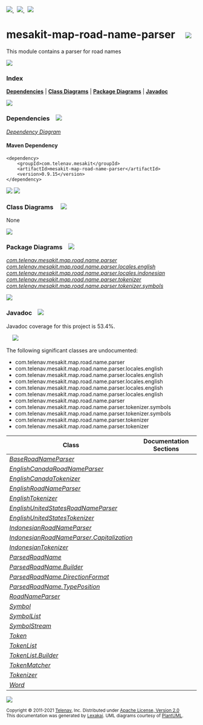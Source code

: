 [//]: # (start-user-text)

<a href="https://www.mesakit.org">
<img src="https://telenav.github.io/telenav-assets/images/icons/web-32.png" srcset="https://telenav.github.io/telenav-assets/images/icons/web-32-2x.png 2x"/>
</a>
&nbsp;
<a href="https://twitter.com/openmesakit">
<img src="https://telenav.github.io/telenav-assets/images/logos/twitter/twitter-32.png" srcset="https://telenav.github.io/telenav-assets/images/logos/twitter/twitter-32-2x.png 2x"/>
</a>
&nbsp;
<a href="https://mesakit.zulipchat.com">
<img src="https://telenav.github.io/telenav-assets/images/logos/zulip/zulip-32.png" srcset="https://telenav.github.io/telenav-assets/images/logos/zulip/zulip-32-2x.png 2x"/>
</a>

[//]: # (end-user-text)

# mesakit-map-road-name-parser &nbsp;&nbsp; <img src="https://telenav.github.io/telenav-assets/images/icons/road-32.png" srcset="https://telenav.github.io/telenav-assets/images/icons/road-32-2x.png 2x"/>

This module contains a parser for road names

<img src="https://telenav.github.io/telenav-assets/images/separators/horizontal-line-512.png" srcset="https://telenav.github.io/telenav-assets/images/separators/horizontal-line-512-2x.png 2x"/>

### Index



[**Dependencies**](#dependencies) | [**Class Diagrams**](#class-diagrams) | [**Package Diagrams**](#package-diagrams) | [**Javadoc**](#javadoc)

<img src="https://telenav.github.io/telenav-assets/images/separators/horizontal-line-512.png" srcset="https://telenav.github.io/telenav-assets/images/separators/horizontal-line-512-2x.png 2x"/>

### Dependencies <a name="dependencies"></a> &nbsp;&nbsp; <img src="https://telenav.github.io/telenav-assets/images/icons/dependencies-32.png" srcset="https://telenav.github.io/telenav-assets/images/icons/dependencies-32-2x.png 2x"/>

[*Dependency Diagram*](https://www.mesakit.org/0.9.15/lexakai/mesakit/mesakit-map/road/name-parser/documentation/diagrams/dependencies.svg)

#### Maven Dependency

    <dependency>
        <groupId>com.telenav.mesakit</groupId>
        <artifactId>mesakit-map-road-name-parser</artifactId>
        <version>0.9.15</version>
    </dependency>

<img src="https://telenav.github.io/telenav-assets/images/separators/horizontal-line-128.png" srcset="https://telenav.github.io/telenav-assets/images/separators/horizontal-line-128-2x.png 2x"/>

[//]: # (start-user-text)



[//]: # (end-user-text)

<img src="https://telenav.github.io/telenav-assets/images/separators/horizontal-line-128.png" srcset="https://telenav.github.io/telenav-assets/images/separators/horizontal-line-128-2x.png 2x"/>

### Class Diagrams <a name="class-diagrams"></a> &nbsp; &nbsp; <img src="https://telenav.github.io/telenav-assets/images/icons/diagram-40.png" srcset="https://telenav.github.io/telenav-assets/images/icons/diagram-40-2x.png 2x"/>

None

<img src="https://telenav.github.io/telenav-assets/images/separators/horizontal-line-128.png" srcset="https://telenav.github.io/telenav-assets/images/separators/horizontal-line-128-2x.png 2x"/>

### Package Diagrams <a name="package-diagrams"></a> &nbsp;&nbsp; <img src="https://telenav.github.io/telenav-assets/images/icons/box-24.png" srcset="https://telenav.github.io/telenav-assets/images/icons/box-24-2x.png 2x"/>

[*com.telenav.mesakit.map.road.name.parser*](https://www.mesakit.org/0.9.15/lexakai/mesakit/mesakit-map/road/name-parser/documentation/diagrams/com.telenav.mesakit.map.road.name.parser.svg)  
[*com.telenav.mesakit.map.road.name.parser.locales.english*](https://www.mesakit.org/0.9.15/lexakai/mesakit/mesakit-map/road/name-parser/documentation/diagrams/com.telenav.mesakit.map.road.name.parser.locales.english.svg)  
[*com.telenav.mesakit.map.road.name.parser.locales.indonesian*](https://www.mesakit.org/0.9.15/lexakai/mesakit/mesakit-map/road/name-parser/documentation/diagrams/com.telenav.mesakit.map.road.name.parser.locales.indonesian.svg)  
[*com.telenav.mesakit.map.road.name.parser.tokenizer*](https://www.mesakit.org/0.9.15/lexakai/mesakit/mesakit-map/road/name-parser/documentation/diagrams/com.telenav.mesakit.map.road.name.parser.tokenizer.svg)  
[*com.telenav.mesakit.map.road.name.parser.tokenizer.symbols*](https://www.mesakit.org/0.9.15/lexakai/mesakit/mesakit-map/road/name-parser/documentation/diagrams/com.telenav.mesakit.map.road.name.parser.tokenizer.symbols.svg)

<img src="https://telenav.github.io/telenav-assets/images/separators/horizontal-line-128.png" srcset="https://telenav.github.io/telenav-assets/images/separators/horizontal-line-128-2x.png 2x"/>

### Javadoc <a name="javadoc"></a> &nbsp;&nbsp; <img src="https://telenav.github.io/telenav-assets/images/icons/books-24.png" srcset="https://telenav.github.io/telenav-assets/images/icons/books-24-2x.png 2x"/>

Javadoc coverage for this project is 53.4%.  
  
&nbsp; &nbsp; <img src="https://telenav.github.io/telenav-assets/images/meters/meter-50-96.png" srcset="https://telenav.github.io/telenav-assets/images/meters/meter-50-96-2x.png 2x"/>


The following significant classes are undocumented:  

- com.telenav.mesakit.map.road.name.parser  
- com.telenav.mesakit.map.road.name.parser.locales.english  
- com.telenav.mesakit.map.road.name.parser.locales.english  
- com.telenav.mesakit.map.road.name.parser.locales.english  
- com.telenav.mesakit.map.road.name.parser.locales.english  
- com.telenav.mesakit.map.road.name.parser.locales.english  
- com.telenav.mesakit.map.road.name.parser  
- com.telenav.mesakit.map.road.name.parser.tokenizer.symbols  
- com.telenav.mesakit.map.road.name.parser.tokenizer.symbols  
- com.telenav.mesakit.map.road.name.parser.tokenizer  
- com.telenav.mesakit.map.road.name.parser.tokenizer

| Class | Documentation Sections |
|---|---|
| [*BaseRoadNameParser*](https://www.mesakit.org/0.9.15/javadoc/mesakit/mesakit.map.road.name.parser////////////////////////////////////////////////////////////.html) |  |  
| [*EnglishCanadaRoadNameParser*](https://www.mesakit.org/0.9.15/javadoc/mesakit/mesakit.map.road.name.parser/////////////////////////////////////////////////////////////////////////////////////.html) |  |  
| [*EnglishCanadaTokenizer*](https://www.mesakit.org/0.9.15/javadoc/mesakit/mesakit.map.road.name.parser////////////////////////////////////////////////////////////////////////////////.html) |  |  
| [*EnglishRoadNameParser*](https://www.mesakit.org/0.9.15/javadoc/mesakit/mesakit.map.road.name.parser///////////////////////////////////////////////////////////////////////////////.html) |  |  
| [*EnglishTokenizer*](https://www.mesakit.org/0.9.15/javadoc/mesakit/mesakit.map.road.name.parser//////////////////////////////////////////////////////////////////////////.html) |  |  
| [*EnglishUnitedStatesRoadNameParser*](https://www.mesakit.org/0.9.15/javadoc/mesakit/mesakit.map.road.name.parser///////////////////////////////////////////////////////////////////////////////////////////.html) |  |  
| [*EnglishUnitedStatesTokenizer*](https://www.mesakit.org/0.9.15/javadoc/mesakit/mesakit.map.road.name.parser//////////////////////////////////////////////////////////////////////////////////////.html) |  |  
| [*IndonesianRoadNameParser*](https://www.mesakit.org/0.9.15/javadoc/mesakit/mesakit.map.road.name.parser/////////////////////////////////////////////////////////////////////////////////////.html) |  |  
| [*IndonesianRoadNameParser.Capitalization*](https://www.mesakit.org/0.9.15/javadoc/mesakit/mesakit.map.road.name.parser////////////////////////////////////////////////////////////////////////////////////////////////////.html) |  |  
| [*IndonesianTokenizer*](https://www.mesakit.org/0.9.15/javadoc/mesakit/mesakit.map.road.name.parser////////////////////////////////////////////////////////////////////////////////.html) |  |  
| [*ParsedRoadName*](https://www.mesakit.org/0.9.15/javadoc/mesakit/mesakit.map.road.name.parser////////////////////////////////////////////////////////.html) |  |  
| [*ParsedRoadName.Builder*](https://www.mesakit.org/0.9.15/javadoc/mesakit/mesakit.map.road.name.parser////////////////////////////////////////////////////////////////.html) |  |  
| [*ParsedRoadName.DirectionFormat*](https://www.mesakit.org/0.9.15/javadoc/mesakit/mesakit.map.road.name.parser////////////////////////////////////////////////////////////////////////.html) |  |  
| [*ParsedRoadName.TypePosition*](https://www.mesakit.org/0.9.15/javadoc/mesakit/mesakit.map.road.name.parser/////////////////////////////////////////////////////////////////////.html) |  |  
| [*RoadNameParser*](https://www.mesakit.org/0.9.15/javadoc/mesakit/mesakit.map.road.name.parser////////////////////////////////////////////////////////.html) |  |  
| [*Symbol*](https://www.mesakit.org/0.9.15/javadoc/mesakit/mesakit.map.road.name.parser//////////////////////////////////////////////////////////////////.html) |  |  
| [*SymbolList*](https://www.mesakit.org/0.9.15/javadoc/mesakit/mesakit.map.road.name.parser//////////////////////////////////////////////////////////////////////.html) |  |  
| [*SymbolStream*](https://www.mesakit.org/0.9.15/javadoc/mesakit/mesakit.map.road.name.parser////////////////////////////////////////////////////////////////////////.html) |  |  
| [*Token*](https://www.mesakit.org/0.9.15/javadoc/mesakit/mesakit.map.road.name.parser/////////////////////////////////////////////////////////.html) |  |  
| [*TokenList*](https://www.mesakit.org/0.9.15/javadoc/mesakit/mesakit.map.road.name.parser/////////////////////////////////////////////////////////////.html) |  |  
| [*TokenList.Builder*](https://www.mesakit.org/0.9.15/javadoc/mesakit/mesakit.map.road.name.parser/////////////////////////////////////////////////////////////////////.html) |  |  
| [*TokenMatcher*](https://www.mesakit.org/0.9.15/javadoc/mesakit/mesakit.map.road.name.parser////////////////////////////////////////////////////////////////.html) |  |  
| [*Tokenizer*](https://www.mesakit.org/0.9.15/javadoc/mesakit/mesakit.map.road.name.parser/////////////////////////////////////////////////////////////.html) |  |  
| [*Word*](https://www.mesakit.org/0.9.15/javadoc/mesakit/mesakit.map.road.name.parser////////////////////////////////////////////////////////////////.html) |  |  

[//]: # (start-user-text)



[//]: # (end-user-text)

<img src="https://telenav.github.io/telenav-assets/images/separators/horizontal-line-512.png" srcset="https://telenav.github.io/telenav-assets/images/separators/horizontal-line-512-2x.png 2x"/>

<sub>Copyright &#169; 2011-2021 [Telenav](https://telenav.com), Inc. Distributed under [Apache License, Version 2.0](LICENSE)</sub>  
<sub>This documentation was generated by [Lexakai](https://lexakai.org). UML diagrams courtesy of [PlantUML](https://plantuml.com).</sub>
